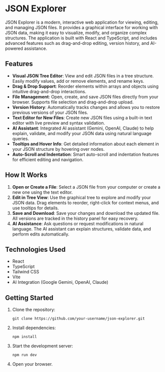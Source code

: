 # JSON Explorer

JSON Explorer is a modern, interactive web application for viewing, editing, and managing JSON files. It provides a graphical interface for working with JSON data, making it easy to visualize, modify, and organize complex structures. The application is built with React and TypeScript, and includes advanced features such as drag-and-drop editing, version history, and AI-powered assistance.

## Features

- **Visual JSON Tree Editor**: View and edit JSON files in a tree structure. Easily modify values, add or remove elements, and rename keys.
- **Drag & Drop Support**: Reorder elements within arrays and objects using intuitive drag-and-drop interactions.
- **File Management**: Open, create, and save JSON files directly from your browser. Supports file selection and drag-and-drop upload.
- **Version History**: Automatically tracks changes and allows you to restore previous versions of your JSON files.
- **Text Editor for New Files**: Create new JSON files using a built-in text editor with live preview and syntax validation.
- **AI Assistant**: Integrated AI assistant (Gemini, OpenAI, Claude) to help explain, validate, and modify your JSON data using natural language queries.
- **Tooltips and Hover Info**: Get detailed information about each element in your JSON structure by hovering over nodes.
- **Auto-Scroll and Indentation**: Smart auto-scroll and indentation features for efficient editing and navigation.

## How It Works

1. **Open or Create a File**: Select a JSON file from your computer or create a new one using the text editor.
2. **Edit in Tree View**: Use the graphical tree to explore and modify your JSON data. Drag elements to reorder, right-click for context menus, and use tooltips for details.
3. **Save and Download**: Save your changes and download the updated file. All versions are tracked in the history panel for easy recovery.
4. **AI Assistance**: Ask questions or request modifications in natural language. The AI assistant can explain structures, validate data, and perform edits automatically.

## Technologies Used

- React
- TypeScript
- Tailwind CSS
- Vite
- AI Integration (Google Gemini, OpenAI, Claude)

## Getting Started

1. Clone the repository:
   ```
   git clone https://github.com/your-username/json-explorer.git
   ```
2. Install dependencies:
   ```
   npm install
   ```
3. Start the development server:
   ```
   npm run dev
   ```
4. Open your browser.

